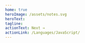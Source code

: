 ```yaml
---
home: true
heroImage: /assets/notes.svg
heroText:
tagline:
actionText: Next →
actionLink: /Languages/JavaScript/
---
```

